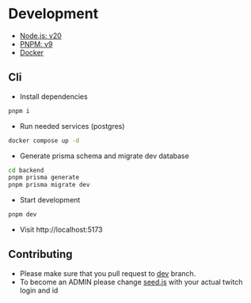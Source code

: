 # Development

* [Node.js: v20](https://nodejs.org/en)
* [PNPM: v9](https://pnpm.io/)
* [Docker](https://docs.docker.com/engine/)

## Cli

* Install dependencies

```bash
pnpm i
```

* Run needed services (postgres)

```bash
docker compose up -d
```

* Generate prisma schema and migrate dev database

```bash
cd backend
pnpm prisma generate
pnpm prisma migrate dev
```

* Start development

```bash
pnpm dev
```

* Visit http://localhost:5173

## Contributing

* Please make sure that you pull request to [dev](https://github.com/le-xot/games-movies-database/tree/dev) branch.
* To become an ADMIN please change [seed.js](/backend/prisma/seed.js) with your actual twitch login and id
